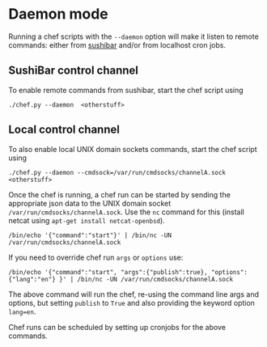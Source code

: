 Daemon mode
===========
Running a chef scripts with the `--daemon` option will make it listen to remote
commands: either from [sushibar](https://sushibar.learningequality.org/) and/or
from localhost cron jobs.


SushiBar control channel
------------------------
To enable remote commands from sushibar, start the chef script using

    ./chef.py --daemon  <otherstuff>



Local control channel
---------------------
To also enable local UNIX domain sockets commands, start the chef script using

    ./chef.py --daemon --cmdsock=/var/run/cmdsocks/channelA.sock  <otherstuff>

Once the chef is running, a chef run can be started by sending the appropriate
json data to the UNIX domain socket `/var/run/cmdsocks/channelA.sock`.
Use the `nc` command for this (install netcat using `apt-get install netcat-openbsd`).

    /bin/echo '{"command":"start"}' | /bin/nc -UN /var/run/cmdsocks/channelA.sock

If you need to override chef run `args` or `options` use:

    /bin/echo '{"command":"start", "args":{"publish":true}, "options":{"lang":"en"} }' | /bin/nc -UN /var/run/cmdsocks/channelA.sock

The above command will run the chef, re-using the command line args and options,
but setting `publish` to `True` and also providing the keyword option `lang=en`.

Chef runs can be scheduled by setting up cronjobs for the above commands.

